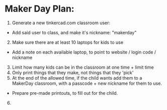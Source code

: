 # Maker Day Plan:

1. Generate a new tinkercad.com classroom user:
  * Add said user to class, and make it's nickname: "makerday"
2. Make sure there are at least 10 laptops for kids to use
 * Add a note on each available laptop, to point to website / login code / nickname
3. Limit how many kids can be in the classroom at one time + limit time
4. Only print things that they make, not things that they 'pick'
5. At the end of the allowed time, if the child wants add them to a MakerDay classroom, with a passcode + new nickname for them to use.
  * Prepare pre-made printouts, to fill out for the child.
6. 
